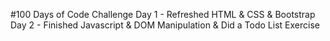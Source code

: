 <!---
- 👋 Hi, I’m @jayloh90
- 👀 I’m interested in ...
- 🌱 I’m currently learning ...
- 💞️ I’m looking to collaborate on ...
- 📫 How to reach me ...


jayloh90/jayloh90 is a ✨ special ✨ repository because its `README.md` (this file) appears on your GitHub profile.
You can click the Preview link to take a look at your changes.
--->
#100 Days of Code Challenge
Day 1 - Refreshed HTML & CSS & Bootstrap
Day 2 - Finished Javascript & DOM Manipulation & Did a Todo List Exercise
